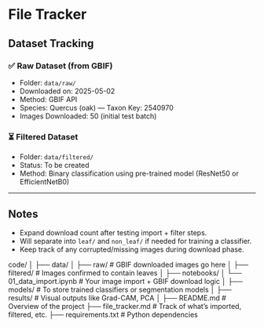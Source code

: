 # File Tracker

## Dataset Tracking

### ✅ Raw Dataset (from GBIF)
- Folder: `data/raw/`
- Downloaded on: 2025-05-02
- Method: GBIF API
- Species: Quercus (oak) — Taxon Key: 2540970
- Images Downloaded: 50 (initial test batch)

### ⏳ Filtered Dataset
- Folder: `data/filtered/`
- Status: To be created
- Method: Binary classification using pre-trained model (ResNet50 or EfficientNetB0)

---

## Notes
- Expand download count after testing import + filter steps.
- Will separate into `leaf/` and `non_leaf/` if needed for training a classifier.
- Keep track of any corrupted/missing images during download phase.

code/
│
├── data/
│   ├── raw/              # GBIF downloaded images go here
│   ├── filtered/         # Images confirmed to contain leaves
│
├── notebooks/
│   └── 01_data_import.ipynb  # Your image import + GBIF download logic
│
├── models/               # To store trained classifiers or segmentation models
│
├── results/              # Visual outputs like Grad-CAM, PCA
│
├── README.md             # Overview of the project
├── file_tracker.md       # Track of what’s imported, filtered, etc.
├── requirements.txt      # Python dependencies
